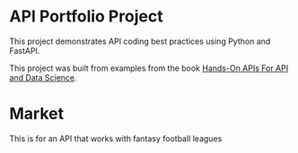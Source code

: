 # API Portfolio Project
This project demonstrates API coding best practices using Python and FastAPI.


This project was built from examples from the book 
 [Hands-On APIs For API and Data Science](https://handsonapibook.com/).

 # Market

This is for an API that works with fantasy football leagues